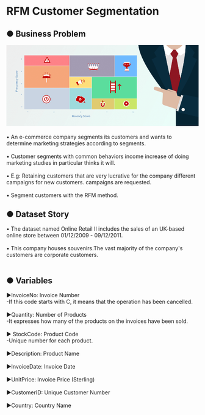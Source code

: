 # RFM Customer Segmentation 
## ● Business Problem<br/>
![This is an image](https://github.com/enessoztrk/Customer_Segmentation_RFM/blob/main/img/p1.png)<br/><br/>
• An e-commerce company segments its customers and wants to determine marketing strategies according to segments.<br/><br/>
• Customer segments with common behaviors income increase of doing marketing studies in particular thinks it will.<br/><br/>
• E.g: Retaining customers that are very lucrative for the company different campaigns for new customers. campaigns are requested.<br/><br/>
• Segment customers with the RFM method.
## ● Dataset Story <br/>
• The dataset named Online Retail II includes the sales of an UK-based online store between 01/12/2009 - 09/12/2011.<br/><br/>
• This company houses souvenirs.The vast majority of the company's customers are corporate customers.<br/><br/>
## ● Variables <br/>
▶InvoiceNo: Invoice Number <br/>
 -If this code starts with C, it means that the operation has been cancelled.<br/><br/>
 ▶Quantity: Number of Products<br/>
-It expresses how many of the products on the invoices have been sold.<br/><br/>
▶ StockCode: Product Code <br/>
-Unique number for each product.<br/><br/>
▶Description: Product Name<br/><br/>
▶InvoiceDate: Invoice Date<br/><br/>
▶UnitPrice: Invoice Price (Sterling)<br/><br/>
▶CustomerID: Unique Customer Number<br/><br/>
▶Country: Country Name<br/><br/>
